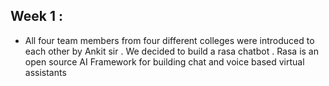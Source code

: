   ## Week  1 :
   
  - All four team members from four different colleges were introduced to each other by Ankit sir . We decided to build a rasa chatbot . Rasa is an open source AI Framework for building chat and voice based virtual assistants
